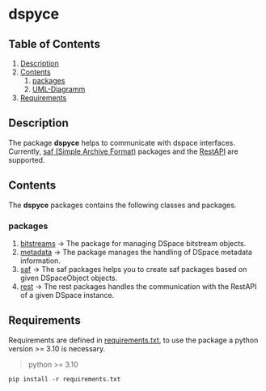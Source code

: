 # dspyce
## Table of Contents
1. [Description](#description)
2. [Contents](#contents)
   1. [packages](#packages)
   2. [UML-Diagramm](#uml-diagramm)
3. [Requirements](#requirements)

## Description
The package **dspyce** helps to communicate with dspace interfaces. Currently, 
[saf (Simple Archive Format)](https://github.com/dspace-unimr/dspyce/tree/main/dspyce/saf) packages and the [RestAPI](https://github.com/dspace-unimr/dspyce/tree/main/dspyce/rest) are supported.

## Contents
The **dspyce** packages contains the following classes and packages.

### packages
1. [bitstreams](https://github.com/dspace-unimr/dspyce/tree/main/dspyce/bitstreams) -> The package for managing DSpace bitstream objects.
2. [metadata](https://github.com/dspace-unimr/dspyce/tree/main/dspyce/metadata) -> The package manages the handling of DSpace metadata information.
3. [saf](https://github.com/dspace-unimr/dspyce/tree/main/dspyce/rest) -> The saf packages helps you to create saf packages based on given DSpaceObject objects.
4. [rest](https://github.com/dspace-unimr/dspyce/tree/main/dspyce/saf) -> The rest packages handles the communication with the RestAPI of a given DSpace instance.


## Requirements
Requirements are defined in [requirements.txt](https://github.com/dspace-unimr/dspyce/blob/main/requirements.txt), to use the package a python
version >= 3.10 is necessary.
> python >= 3.10
```shell
pip install -r requirements.txt
```
